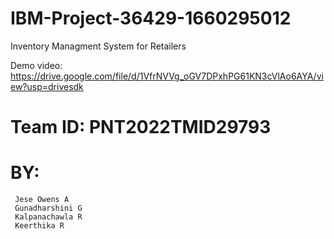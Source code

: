 # IBM-Project-36429-1660295012
Inventory Managment System for Retailers

Demo video: https://drive.google.com/file/d/1VfrNVVg_oGV7DPxhPG61KN3cVlAo6AYA/view?usp=drivesdk
# Team ID: PNT2022TMID29793
# BY:
     Jese Owens A
     Gunadharshini G
     Kalpanachawla R
     Keerthika R
